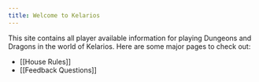 ```yaml
---
title: Welcome to Kelarios
---
```


This site contains all player available information for playing Dungeons and Dragons in the world of Kelarios. Here are some major pages to check out:

- [[House Rules]]
- [[Feedback Questions]]
